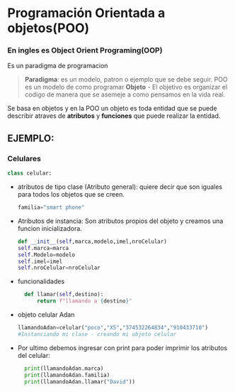 # Programación Orientada a objetos(POO)
### En ingles es Object Orient Programing(OOP)
Es un paradigma de programacion
> **Paradigma**: es un modelo, patron o ejemplo que se debe seguir.
POO es un modelo de como programar
**Objeto** - El objetivo es organizar el codigo de manera que se asemeje a como pensamos en la vida real.

Se basa en objetos y en la POO un objeto es toda entidad que se puede describir atraves de **atributos** y **funciones** que puede realizar la entidad.
## EJEMPLO: 
### Celulares
```Python
class celular:
```
- atributos de tipo clase (Atributo general): quiere decir que son iguales para todos los objetos que se creen.
    ```python
    familia="smart phone"
    ```
- Atributos de instancia: Son atributos propios del objeto y creamos una funcion inicializadora.
    ```python
    def __init__(self,marca,modelo,imel,nroCelular)
    self.marca=marca
    self.Modelo=modelo
    self.imel=imel
    self.nroCelular=nroCelular
    ```
- funcionalidades
  ```python
    def llamar(self,destino):
        return f"llamando a {destino}"
    ```
- objeto celular Adan
    ```python
    llamandoAdan=celular("poco","X5","374532264834","910433710") 
    #Instanciando mi clase - creando mi objeto celular
    ```
- Por ultimo debemos ingresar con print para poder imprimir los atributos del celular:
  ```python
    print(llamandoAdan.marca)
    print(llamandoAdan.familia)
    print(llamandoAdan.llamar("David"))
    ```